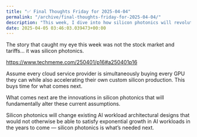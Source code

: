 ```yaml
---
title: "✅ Final Thoughts Friday for 2025-04-04"
permalink: "/archive/final-thoughts-friday-for-2025-04-04/"
description: "This week, I dive into how silicon photonics will revolutionize AI workloads."
date: 2025-04-05 03:46:03.039473+00:00
---
```


<!-- buttondown-editor-mode: fancy --><p>The story that caught my eye this week was not the stock market and tariffs… it was silicon photonics.</p><p><a target="_blank" rel="noopener noreferrer nofollow" href="https://www.techmeme.com/250401/p16#a250401p16">https://www.techmeme.com/250401/p16#a250401p16</a></p><p>Assume every cloud service provider is simultaneously buying every GPU they can while also accelerating their own custom silicon production. This buys time for what comes next.</p><p>What comes next are the innovations in silicon photonics that will fundamentally alter these current assumptions. </p><p>Silicon photonics will change existing AI workload architectural designs that would not otherwise be able to satisfy exponential growth in AI workloads in the years to come —  silicon photonics is what’s needed next.</p>